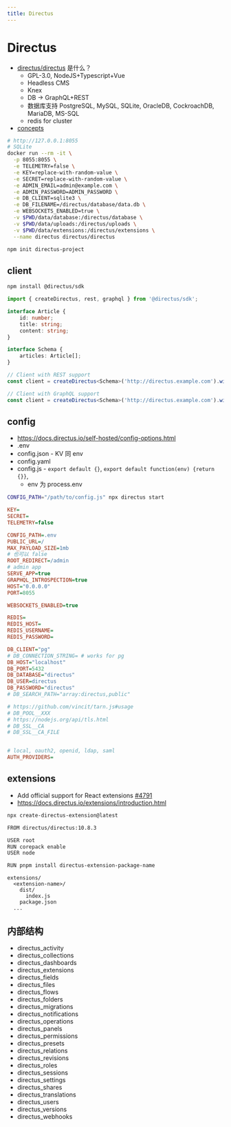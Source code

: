 ```yaml
---
title: Directus
---
```


# Directus

- [directus/directus](https://github.com/directus/directus) 是什么？
  - GPL-3.0, NodeJS+Typescript+Vue
  - Headless CMS
  - Knex
  - DB -> GraphQL+REST
  - 数据库支持 PostgreSQL, MySQL, SQLite, OracleDB, CockroachDB, MariaDB, MS-SQL
  - redis for cluster
- [concepts](https://docs.directus.io/concepts/activity/)

```bash
# http://127.0.0.1:8055
# SQLite
docker run --rm -it \
  -p 8055:8055 \
  -e TELEMETRY=false \
  -e KEY=replace-with-random-value \
  -e SECRET=replace-with-random-value \
  -e ADMIN_EMAIL=admin@example.com \
  -e ADMIN_PASSWORD=ADMIN_PASSWORD \
  -e DB_CLIENT=sqlite3 \
  -e DB_FILENAME=/directus/database/data.db \
  -e WEBSOCKETS_ENABLED=true \
  -v $PWD/data/database:/directus/database \
  -v $PWD/data/uploads:/directus/uploads \
  -v $PWD/data/extensions:/directus/extensions \
  --name directus directus/directus

npm init directus-project
```

## client

```bash
npm install @directus/sdk
```

```ts
import { createDirectus, rest, graphql } from '@directus/sdk';

interface Article {
	id: number;
	title: string;
	content: string;
}

interface Schema {
	articles: Article[];
}

// Client with REST support
const client = createDirectus<Schema>('http://directus.example.com').with(rest());

// Client with GraphQL support
const client = createDirectus<Schema>('http://directus.example.com').with(graphql());
```

## config

- https://docs.directus.io/self-hosted/config-options.html
- .env
- config.json - KV 同 env
- config.yaml
- config.js - `export default {}`, `export default function(env) {return {}}`,
  - env 为 process.env

```bash
CONFIG_PATH="/path/to/config.js" npx directus start
```

```ini
KEY=
SECRET=
TELEMETRY=false

CONFIG_PATH=.env
PUBLIC_URL=/
MAX_PAYLOAD_SIZE=1mb
# 也可以 false
ROOT_REDIRECT=/admin
# admin app
SERVE_APP=true
GRAPHQL_INTROSPECTION=true
HOST="0.0.0.0"
PORT=8055

WEBSOCKETS_ENABLED=true

REDIS=
REDIS_HOST=
REDIS_USERNAME=
REDIS_PASSWORD=

DB_CLIENT="pg"
# DB_CONNECTION_STRING= # works for pg
DB_HOST="localhost"
DB_PORT=5432
DB_DATABASE="directus"
DB_USER=directus
DB_PASSWORD="directus"
# DB_SEARCH_PATH="array:directus,public"

# https://github.com/vincit/tarn.js#usage
# DB_POOL__XXX
# https://nodejs.org/api/tls.html
# DB_SSL__CA
# DB_SSL__CA_FILE


# local, oauth2, openid, ldap, saml
AUTH_PROVIDERS=
```

## extensions

- Add official support for React extensions [#4791](https://github.com/directus/directus/discussions/4791)
- https://docs.directus.io/extensions/introduction.html

```bash
npx create-directus-extension@latest
```

```bash
FROM directus/directus:10.8.3

USER root
RUN corepack enable
USER node

RUN pnpm install directus-extension-package-name
```

```
extensions/
  <extension-name>/
    dist/
      index.js
    package.json
  ...
```


## 内部结构


- directus_activity
- directus_collections
- directus_dashboards
- directus_extensions
- directus_fields
- directus_files
- directus_flows
- directus_folders
- directus_migrations
- directus_notifications
- directus_operations
- directus_panels
- directus_permissions
- directus_presets
- directus_relations
- directus_revisions
- directus_roles
- directus_sessions
- directus_settings
- directus_shares
- directus_translations
- directus_users
- directus_versions
- directus_webhooks
